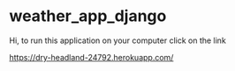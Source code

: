 # weather_app_django
Hi, to run this application on your computer click on the link

https://dry-headland-24792.herokuapp.com/
